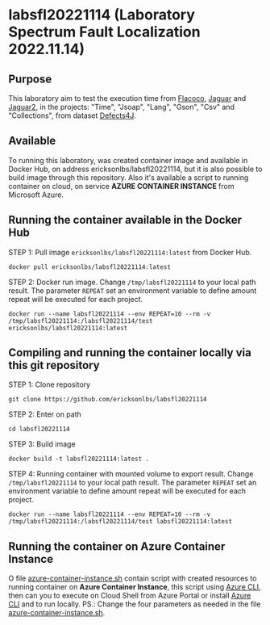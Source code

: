 # labsfl20221114 (Laboratory Spectrum Fault Localization 2022.11.14)

## Purpose
This laboratory aim to test the execution time from [Flacoco](https://github.com/SpoonLabs/flacoco), [Jaguar](https://github.com/saeg/jaguar) and [Jaguar2](https://github.com/saeg/jaguar2), in the projects: "Time", "Jsoap", "Lang", "Gson", "Csv" and "Collections", from dataset [Defects4J](https://github.com/rjust/defects4j).

## Available
To running this laboratory, was created container image and available in Docker Hub, on address ericksonlbs/labsfl20221114, but it is also possible to build image through this repository. Also it's available a script to running container on cloud, on service **AZURE CONTAINER INSTANCE** from Microsoft Azure.

## Running the container available in the Docker Hub
STEP 1: Pull image `ericksonlbs/labsfl20221114:latest` from Docker Hub.
```
docker pull ericksonlbs/labsfl20221114:latest
```
STEP 2: Docker run image. 
Change `/tmp/labsfl20221114` to your local path result.
The parameter `REPEAT` set an environment variable to define amount repeat will be executed for each project.
```
docker run --name labsfl20221114 --env REPEAT=10 --rm -v /tmp/labsfl20221114:/labsfl20221114/test ericksonlbs/labsfl20221114:latest
```

## Compiling and running the container locally via this git repository
STEP 1: Clone repository
```
git clone https://github.com/ericksonlbs/labsfl20221114
```

STEP 2: Enter on path
```
cd labsfl20221114
```

STEP 3: Build image
```
docker build -t labsfl20221114:latest . 
```

STEP 4: Running container with mounted volume to export result. 
Change `/tmp/labsfl20221114` to your local path result.
The parameter `REPEAT` set an environment variable to define amount repeat will be executed for each project.
```
docker run --name labsfl20221114 --env REPEAT=10 --rm -v /tmp/labsfl20221114:/labsfl20221114/test labsfl20221114:latest
```

## Running the container on Azure Container Instance
O file [azure-container-instance.sh](azure-container-instance.sh) contain script with created resources to running container on **Azure Container Instance**, this script using [Azure CLI](https://learn.microsoft.com/pt-br/cli/azure/), then can you to execute on Cloud Shell from Azure Portal or install [Azure CLI](https://learn.microsoft.com/en-us/cli/azure/install-azure-cli) and to run locally. PS.: Change the four parameters as needed in the file [azure-container-instance.sh](azure-container-instance.sh).
